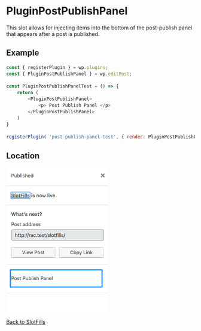 # PluginPostPublishPanel
This slot allows for injecting items into the bottom of the post-publish panel that appears after a post is published.

## Example

```js
const { registerPlugin } = wp.plugins;
const { PluginPostPublishPanel } = wp.editPost;

const PluginPostPublishPanelTest = () => {
	return (
		<PluginPostPublishPanel>
			<p> Post Publish Panel </p>
		</PluginPostPublishPanel>
	)
}

registerPlugin( 'post-publish-panel-test', { render: PluginPostPublishPanelTest } );

```
## Location

![post publish panel](../../assets/plugin-post-publish-panel.png?raw=true)

[Back to SlotFills](../)
